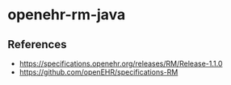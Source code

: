 # openehr-rm-java

## References

- https://specifications.openehr.org/releases/RM/Release-1.1.0
- https://github.com/openEHR/specifications-RM

